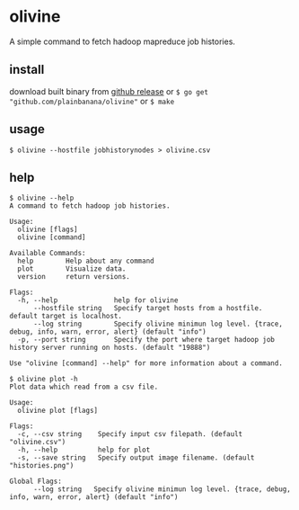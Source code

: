 # olivine
A simple command to fetch hadoop mapreduce job histories.

## install

download built binary from [github release](https://github.com/plainbanana/olivine/releases/latest) or `$ go get "github.com/plainbanana/olivine"` or `$ make` 

## usage

```
$ olivine --hostfile jobhistorynodes > olivine.csv
```

## help

```
$ olivine --help
A command to fetch hadoop job histories.

Usage:
  olivine [flags]
  olivine [command]

Available Commands:
  help        Help about any command
  plot        Visualize data.
  version     return versions.

Flags:
  -h, --help              help for olivine
      --hostfile string   Specify target hosts from a hostfile. default target is localhost.
      --log string        Specify olivine minimun log level. {trace, debug, info, warn, error, alert} (default "info")
  -p, --port string       Specify the port where target hadoop job history server running on hosts. (default "19888")

Use "olivine [command] --help" for more information about a command.

$ olivine plot -h
Plot data which read from a csv file.

Usage:
  olivine plot [flags]

Flags:
  -c, --csv string    Specify input csv filepath. (default "olivine.csv")
  -h, --help          help for plot
  -s, --save string   Specify output image filename. (default "histories.png")

Global Flags:
      --log string   Specify olivine minimun log level. {trace, debug, info, warn, error, alert} (default "info")
```
